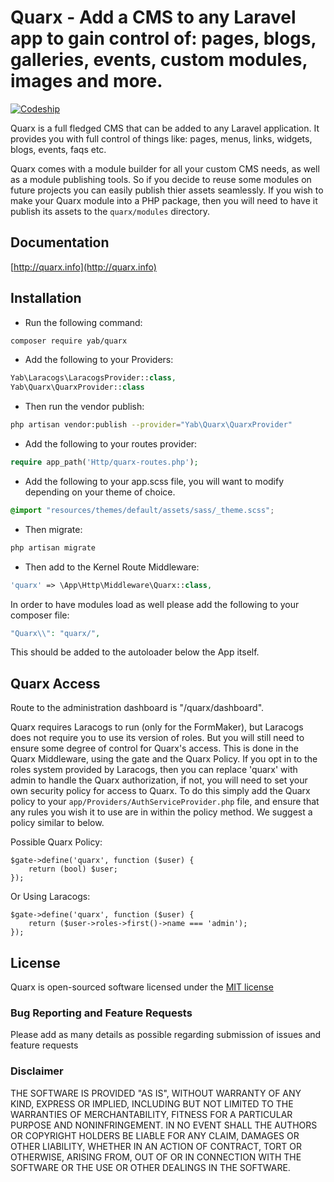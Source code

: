 # Quarx - Add a CMS to any Laravel app to gain control of: pages, blogs, galleries, events, custom modules, images and more.

[![Codeship](https://img.shields.io/codeship/8bf4be00-a7c3-0133-9b26-721682b6b155.svg)](https://github.com/YABhq/Quarx)

Quarx is a full fledged CMS that can be added to any Laravel application. It provides you with full control of things like: pages, menus, links, widgets, blogs, events, faqs etc.

Quarx comes with a module builder for all your custom CMS needs, as well as a module publishing tools. So if you decide to reuse some modules on future projects you can easily publish thier assets seamlessly. If you wish to make your Quarx module into a PHP package, then you will need to have it publish its assets to the `quarx/modules` directory.

## Documentation
[http://quarx.info](http://quarx.info)

## Installation

* Run the following command:

```bash
composer require yab/quarx
```

* Add the following to your Providers:

```php
Yab\Laracogs\LaracogsProvider::class,
Yab\Quarx\QuarxProvider::class
```

* Then run the vendor publish:

```bash
php artisan vendor:publish --provider="Yab\Quarx\QuarxProvider"
```

* Add the following to your routes provider:

```php
require app_path('Http/quarx-routes.php');
```

* Add the following to your app.scss file, you will want to modify depending on your theme of choice.

```css
@import "resources/themes/default/assets/sass/_theme.scss";
```

* Then migrate:

```bash
php artisan migrate
```

* Then add to the Kernel Route Middleware:

```php
'quarx' => \App\Http\Middleware\Quarx::class,
```

In order to have modules load as well please add the following to your composer file:
```php
"Quarx\\": "quarx/",
```
This should be added to the autoloader below the App itself.

## Quarx Access
Route to the administration dashboard is "/quarx/dashboard".  

Quarx requires Laracogs to run (only for the FormMaker), but Laracogs does not require you to use its version of roles. But you will still need to ensure some degree of control for Quarx's access. This is done in the Quarx Middleware, using the gate and the Quarx Policy. If you opt in to the roles system provided by Laracogs, then you can replace 'quarx' with admin to handle the Quarx authorization, if not, you will need to set your own security policy for access to Quarx. To do this simply add the Quarx policy to your `app/Providers/AuthServiceProvider.php` file, and ensure that any rules you wish it to use are in within the policy method. We suggest a policy similar to below.

Possible Quarx Policy:
```
$gate->define('quarx', function ($user) {
    return (bool) $user;
});
```

Or Using Laracogs:
```
$gate->define('quarx', function ($user) {
    return ($user->roles->first()->name === 'admin');
});
```

## License

Quarx is open-sourced software licensed under the [MIT license](http://opensource.org/licenses/MIT)

### Bug Reporting and Feature Requests

Please add as many details as possible regarding submission of issues and feature requests

### Disclaimer

THE SOFTWARE IS PROVIDED "AS IS", WITHOUT WARRANTY OF ANY KIND, EXPRESS OR IMPLIED, INCLUDING BUT NOT LIMITED TO THE WARRANTIES OF MERCHANTABILITY, FITNESS FOR A PARTICULAR PURPOSE AND NONINFRINGEMENT. IN NO EVENT SHALL THE AUTHORS OR COPYRIGHT HOLDERS BE LIABLE FOR ANY CLAIM, DAMAGES OR OTHER LIABILITY, WHETHER IN AN ACTION OF CONTRACT, TORT OR OTHERWISE, ARISING FROM, OUT OF OR IN CONNECTION WITH THE SOFTWARE OR THE USE OR OTHER DEALINGS IN THE SOFTWARE.

